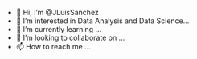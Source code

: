 - 👋 Hi, I’m @JLuisSanchez
- 👀 I’m interested in Data Analysis and Data Science...
- 🌱 I’m currently learning ...
- 💞️ I’m looking to collaborate on ...
- 📫 How to reach me ...

<!---
JLuisSanchez/JLuisSanchez is a ✨ special ✨ repository because its `README.md` (this file) appears on your GitHub profile.
You can click the Preview link to take a look at your changes.
--->
